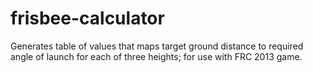 frisbee-calculator
==================

Generates table of values that maps target ground distance to required angle of launch for each of three heights; for use with FRC 2013 game.